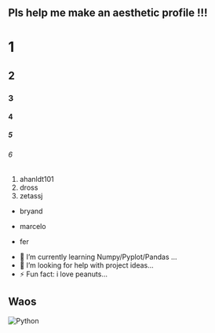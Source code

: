 ## Pls help me make an aesthetic profile !!!
# 1
## 2 
### 3
#### 4 
##### 5
###### 6
1. ahanldt101
2. dross
3. zetassj
- bryand
+ marcelo
* fer
<!--
**Marioriatto/marioriatto** is a ✨ _special_ ✨ repository because its `README.md` (this file) appears on your GitHub profile.

Here are some ideas to get you started:
-->
- 🌱 I’m currently learning Numpy/Pyplot/Pandas ...
- 🤔 I’m looking for help with project ideas...
- ⚡ Fun fact: i love peanuts...
## Waos
![Python](https://img.shields.io/badge/python-3670A0?style=for-the-badge&logo=python&logoColor=ffdd54)
